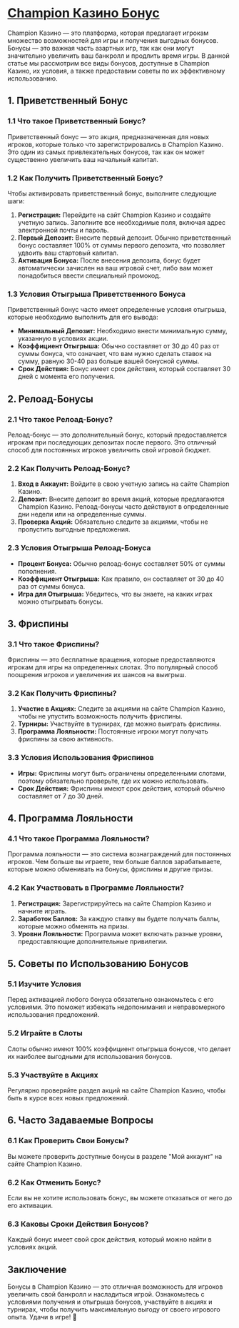 # [Champion Казино Бонус](https://temon-gter.cfd/go/9n8?p56190p303844p3509t17502)

Champion Казино — это платформа, которая предлагает игрокам множество возможностей для игры и получения выгодных бонусов. Бонусы — это важная часть азартных игр, так как они могут значительно увеличить ваш банкролл и продлить время игры. В данной статье мы рассмотрим все виды бонусов, доступные в Champion Казино, их условия, а также предоставим советы по их эффективному использованию.

## 1. Приветственный Бонус

### 1.1 Что такое Приветственный Бонус?

Приветственный бонус — это акция, предназначенная для новых игроков, которые только что зарегистрировались в Champion Казино. Это один из самых привлекательных бонусов, так как он может существенно увеличить ваш начальный капитал.

### 1.2 Как Получить Приветственный Бонус?

Чтобы активировать приветственный бонус, выполните следующие шаги:

1. **Регистрация:** Перейдите на сайт Champion Казино и создайте учетную запись. Заполните все необходимые поля, включая адрес электронной почты и пароль.
2. **Первый Депозит:** Внесите первый депозит. Обычно приветственный бонус составляет 100% от суммы первого депозита, что позволяет удвоить ваш стартовый капитал.
3. **Активация Бонуса:** После внесения депозита, бонус будет автоматически зачислен на ваш игровой счет, либо вам может понадобиться ввести специальный промокод.

### 1.3 Условия Отыгрыша Приветственного Бонуса

Приветственный бонус часто имеет определенные условия отыгрыша, которые необходимо выполнить для его вывода:

* **Минимальный Депозит:** Необходимо внести минимальную сумму, указанную в условиях акции.
* **Коэффициент Отыгрыша:** Обычно составляет от 30 до 40 раз от суммы бонуса, что означает, что вам нужно сделать ставок на сумму, равную 30-40 раз больше вашей бонусной суммы.
* **Срок Действия:** Бонус имеет срок действия, который составляет 30 дней с момента его получения.

## 2. Релоад-Бонусы

### 2.1 Что такое Релоад-Бонус?

Релоад-бонус — это дополнительный бонус, который предоставляется игрокам при последующих депозитах после первого. Это отличный способ для постоянных игроков увеличить свой игровой бюджет.

### 2.2 Как Получить Релоад-Бонус?

1. **Вход в Аккаунт:** Войдите в свою учетную запись на сайте Champion Казино.
2. **Депозит:** Внесите депозит во время акций, которые предлагаются Champion Казино. Релоад-бонусы часто действуют в определенные дни недели или на определенные суммы.
3. **Проверка Акций:** Обязательно следите за акциями, чтобы не пропустить выгодные предложения.

### 2.3 Условия Отыгрыша Релоад-Бонуса

* **Процент Бонуса:** Обычно релоад-бонус составляет 50% от суммы пополнения.
* **Коэффициент Отыгрыша:** Как правило, он составляет от 30 до 40 раз от суммы бонуса.
* **Игра для Отыгрыша:** Убедитесь, что вы знаете, на каких играх можно отыгрывать бонусы.

## 3. Фриспины

### 3.1 Что такое Фриспины?

Фриспины — это бесплатные вращения, которые предоставляются игрокам для игры на определенных слотах. Это популярный способ поощрения игроков и увеличения их шансов на выигрыш.

### 3.2 Как Получить Фриспины?

1. **Участие в Акциях:** Следите за акциями на сайте Champion Казино, чтобы не упустить возможность получить фриспины.
2. **Турниры:** Участвуйте в турнирах, где можно выиграть фриспины.
3. **Программа Лояльности:** Постоянные игроки могут получать фриспины за свою активность.

### 3.3 Условия Использования Фриспинов

* **Игры:** Фриспины могут быть ограничены определенными слотами, поэтому обязательно проверьте, где их можно использовать.
* **Срок Действия:** Фриспины имеют срок действия, который обычно составляет от 7 до 30 дней.

## 4. Программа Лояльности

### 4.1 Что такое Программа Лояльности?

Программа лояльности — это система вознаграждений для постоянных игроков. Чем больше вы играете, тем больше баллов зарабатываете, которые можно обменивать на бонусы, фриспины и другие призы.

### 4.2 Как Участвовать в Программе Лояльности?

1. **Регистрация:** Зарегистрируйтесь на сайте Champion Казино и начните играть.
2. **Заработок Баллов:** За каждую ставку вы будете получать баллы, которые можно обменять на призы.
3. **Уровни Лояльности:** Программа может включать разные уровни, предоставляющие дополнительные привилегии.

## 5. Советы по Использованию Бонусов

### 5.1 Изучите Условия

Перед активацией любого бонуса обязательно ознакомьтесь с его условиями. Это поможет избежать недопонимания и неправомерного использования предложений.

### 5.2 Играйте в Слоты

Слоты обычно имеют 100% коэффициент отыгрыша бонусов, что делает их наиболее выгодными для использования бонусов.

### 5.3 Участвуйте в Акциях

Регулярно проверяйте раздел акций на сайте Champion Казино, чтобы быть в курсе всех новых предложений.

## 6. Часто Задаваемые Вопросы

### 6.1 Как Проверить Свои Бонусы?

Вы можете проверить доступные бонусы в разделе "Мой аккаунт" на сайте Champion Казино.

### 6.2 Как Отменить Бонус?

Если вы не хотите использовать бонус, вы можете отказаться от него до его активации.

### 6.3 Каковы Сроки Действия Бонусов?

Каждый бонус имеет свой срок действия, который можно найти в условиях акций.

## Заключение

Бонусы в Champion Казино — это отличная возможность для игроков увеличить свой банкролл и насладиться игрой. Ознакомьтесь с условиями получения и отыгрыша бонусов, участвуйте в акциях и турнирах, чтобы получить максимальную выгоду от своего игрового опыта. Удачи в игре! 🎊
